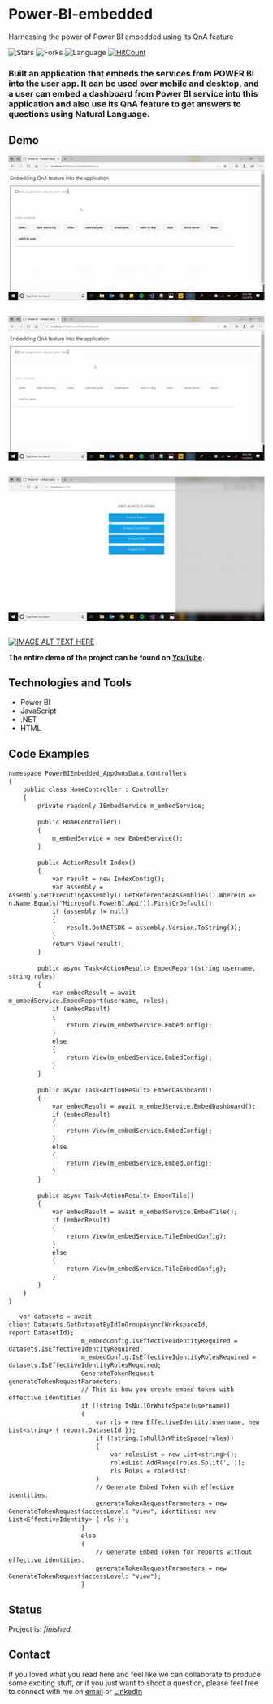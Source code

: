 # Power-BI-embedded
Harnessing the power of Power BI embedded using its QnA feature

![Stars](https://img.shields.io/github/stars/ashish1993utd/Embedding-Power-BI-into-Mobile-Application.svg?style=social)
![Forks](https://img.shields.io/github/forks/ashish1993utd/Embedding-Power-BI-into-Mobile-Application.svg?style=social)
![Language](https://img.shields.io/github/languages/top/ashish1993utd/Embedding-Power-BI-into-Mobile-Application.svg)
[![HitCount](http://hits.dwyl.io/ashish1993utd/Embedding-Power-BI-into-Mobile-Application.svg)](http://hits.dwyl.io/ashish1993utd/Embedding-Power-BI-into-Mobile-Application)

### Built an application that embeds the services from POWER BI into the user app. It can be used over mobile and desktop, and a user can embed a dashboard from Power BI service into this application and also use its QnA feature to get answers to questions using Natural Language.

## Demo
![Example screenshot](./packages/1.gif)
## 
![Example screenshot](./packages/2.gif)
##
![Example screenshot](./packages/3.gif)
##
[![IMAGE ALT TEXT HERE](https://img.youtube.com/vi/CpbcTSYROik/0.jpg)](https://www.youtube.com/watch?v=CpbcTSYROik)

**The entire demo of the project can be found on [YouTube](https://www.youtube.com/watch?v=CpbcTSYROik).**

## Technologies and Tools
* Power BI 
* JavaScript
* .NET
* HTML
 
## Code Examples

````
namespace PowerBIEmbedded_AppOwnsData.Controllers
{
    public class HomeController : Controller
    {
        private readonly IEmbedService m_embedService;

        public HomeController()
        {
            m_embedService = new EmbedService();
        }

        public ActionResult Index()
        {
            var result = new IndexConfig();
            var assembly = Assembly.GetExecutingAssembly().GetReferencedAssemblies().Where(n => n.Name.Equals("Microsoft.PowerBI.Api")).FirstOrDefault();
            if (assembly != null)
            {
                result.DotNETSDK = assembly.Version.ToString(3);
            }
            return View(result);
        }

        public async Task<ActionResult> EmbedReport(string username, string roles)
        {
            var embedResult = await m_embedService.EmbedReport(username, roles);
            if (embedResult)
            {
                return View(m_embedService.EmbedConfig);
            }
            else
            {
                return View(m_embedService.EmbedConfig);
            }
        }

        public async Task<ActionResult> EmbedDashboard()
        {
            var embedResult = await m_embedService.EmbedDashboard();
            if (embedResult)
            {
                return View(m_embedService.EmbedConfig);
            }
            else
            {
                return View(m_embedService.EmbedConfig);
            }
        }

        public async Task<ActionResult> EmbedTile()
        {
            var embedResult = await m_embedService.EmbedTile();
            if (embedResult)
            {
                return View(m_embedService.TileEmbedConfig);
            }
            else
            {
                return View(m_embedService.TileEmbedConfig);
            }
        }
    }
}

````
````
   var datasets = await client.Datasets.GetDatasetByIdInGroupAsync(WorkspaceId, report.DatasetId);
                    m_embedConfig.IsEffectiveIdentityRequired = datasets.IsEffectiveIdentityRequired;
                    m_embedConfig.IsEffectiveIdentityRolesRequired = datasets.IsEffectiveIdentityRolesRequired;
                    GenerateTokenRequest generateTokenRequestParameters;
                    // This is how you create embed token with effective identities
                    if (!string.IsNullOrWhiteSpace(username))
                    {
                        var rls = new EffectiveIdentity(username, new List<string> { report.DatasetId });
                        if (!string.IsNullOrWhiteSpace(roles))
                        {
                            var rolesList = new List<string>();
                            rolesList.AddRange(roles.Split(','));
                            rls.Roles = rolesList;
                        }
                        // Generate Embed Token with effective identities.
                        generateTokenRequestParameters = new GenerateTokenRequest(accessLevel: "view", identities: new List<EffectiveIdentity> { rls });
                    }
                    else
                    {
                        // Generate Embed Token for reports without effective identities.
                        generateTokenRequestParameters = new GenerateTokenRequest(accessLevel: "view");
                    }

````

## Status
Project is: _finished_.  

## Contact
If you loved what you read here and feel like we can collaborate to produce some exciting stuff, or if you
just want to shoot a question, please feel free to connect with me on 
<a href="mailto: hello@sharma-ashish.com">email</a> or 
<a href="https://www.linkedin.com/in/ashishsharma1993/" target="_blank">LinkedIn</a>
